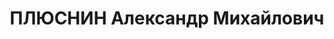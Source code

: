 ---
title: ПЛЮСНИН Александр Михайлович
description: "Род. в 1893, Псковская обл., русский, член ВКП(б). Предс. Смолгорисполкома\
  \ \n  Арестован 08.07.1937. Обв. по ст. 58-7, 8, 11. Приговор: 22.11.1937 – ВМН.\
  \ Расстрелян 22.11.1937"
---